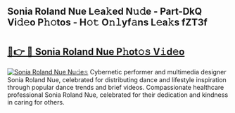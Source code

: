 ## Sonia Roland Nue L𝚎a𝚔ed N𝚞𝚍e - Part-DkQ Vi𝚍𝚎o P𝚑𝚘tos - H𝚘𝚝 O𝚗𝚕yf𝚊ns L𝚎a𝚔s fZT3f

# <h2><a href="http://kf0c4f.oniu.top/?m=Sonia+Roland+Nue">🔗👉 🔴 Sonia Roland Nue P𝚑ot𝚘𝚜 V𝚒d𝚎o</a></h2>

[![Sonia Roland Nue Nu𝚍e𝚜](https://i.imgur.com/0qMVB7G.gif)](http://kf0c4f.oniu.top/?m=Sonia+Roland+Nue)
Cybernetic performer and multimedia designer Sonia Roland Nue, celebrated for distributing dance and lifestyle inspiration through popular dance trends and brief videos. Compassionate healthcare professional Sonia Roland Nue, celebrated for their dedication and kindness in caring for others.  
